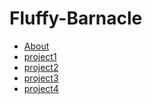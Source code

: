 Fluffy-Barnacle
================

<ul id="subMenue">
    <li><a href="/fluffy-barnacle/about" title= "About Me">About</a></li>
    <li><a href="/MineWalker.java" title= "This is project1">project1</a></li>
    <li><a href="/fluffy-barnacle/p2" title= "This is project2">project2</a></li>
    <li><a href="/fluffy-barnacle/p3" title= "This is project3">project3</a></li>
    <li><a href="/fluffy-barnacle/p4" title= "This is project4">project4</a></li>
</ul>
